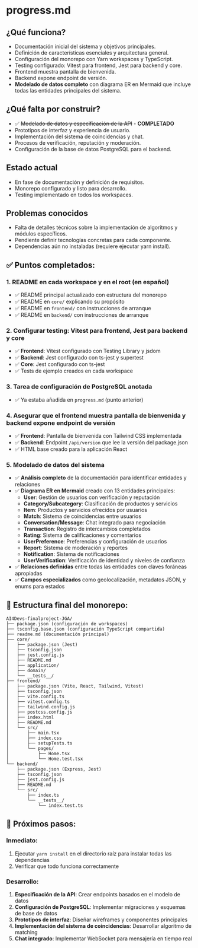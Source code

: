 # progress.md

## ¿Qué funciona?

- Documentación inicial del sistema y objetivos principales.
- Definición de características esenciales y arquitectura general.
- Configuración del monorepo con Yarn workspaces y TypeScript.
- Testing configurado: Vitest para frontend, Jest para backend y core.
- Frontend muestra pantalla de bienvenida.
- Backend expone endpoint de versión.
- **Modelado de datos completo** con diagrama ER en Mermaid que incluye todas las entidades principales del sistema.

## ¿Qué falta por construir?

- ✅ ~~Modelado de datos y especificación de la API~~ - **COMPLETADO**
- Prototipos de interfaz y experiencia de usuario.
- Implementación del sistema de coincidencias y chat.
- Procesos de verificación, reputación y moderación.
- Configuración de la base de datos PostgreSQL para el backend.

## Estado actual

- En fase de documentación y definición de requisitos.
- Monorepo configurado y listo para desarrollo.
- Testing implementado en todos los workspaces.

## Problemas conocidos

- Falta de detalles técnicos sobre la implementación de algoritmos y módulos específicos.
- Pendiente definir tecnologías concretas para cada componente.
- Dependencias aún no instaladas (requiere ejecutar yarn install).

## ✅ Puntos completados:

### 1. **README en cada workspace y en el root (en español)**

- ✅ README principal actualizado con estructura del monorepo
- ✅ README en `core/` explicando su propósito
- ✅ README en `frontend/` con instrucciones de arranque
- ✅ README en `backend/` con instrucciones de arranque

### 2. **Configurar testing: Vitest para frontend, Jest para backend y core**

- ✅ **Frontend**: Vitest configurado con Testing Library y jsdom
- ✅ **Backend**: Jest configurado con ts-jest y supertest
- ✅ **Core**: Jest configurado con ts-jest
- ✅ Tests de ejemplo creados en cada workspace

### 3. **Tarea de configuración de PostgreSQL anotada**

- ✅ Ya estaba añadida en `progress.md` (punto anterior)

### 4. **Asegurar que el frontend muestra pantalla de bienvenida y backend expone endpoint de versión**

- ✅ **Frontend**: Pantalla de bienvenida con Tailwind CSS implementada
- ✅ **Backend**: Endpoint `/api/version` que lee la versión del package.json
- ✅ HTML base creado para la aplicación React

### 5. **Modelado de datos del sistema**

- ✅ **Análisis completo** de la documentación para identificar entidades y relaciones
- ✅ **Diagrama ER en Mermaid** creado con 13 entidades principales:
  - **User**: Gestión de usuarios con verificación y reputación
  - **Category/Subcategory**: Clasificación de productos y servicios
  - **Item**: Productos y servicios ofrecidos por usuarios
  - **Match**: Sistema de coincidencias entre usuarios
  - **Conversation/Message**: Chat integrado para negociación
  - **Transaction**: Registro de intercambios completados
  - **Rating**: Sistema de calificaciones y comentarios
  - **UserPreference**: Preferencias y configuración de usuarios
  - **Report**: Sistema de moderación y reportes
  - **Notification**: Sistema de notificaciones
  - **UserVerification**: Verificación de identidad y niveles de confianza
- ✅ **Relaciones definidas** entre todas las entidades con claves foráneas apropiadas
- ✅ **Campos especializados** como geolocalización, metadatos JSON, y enums para estados

## 📁 Estructura final del monorepo:

```
AI4Devs-finalproject-JGA/
├── package.json (configuración de workspaces)
├── tsconfig.base.json (configuración TypeScript compartida)
├── readme.md (documentación principal)
├── core/
│   ├── package.json (Jest)
│   ├── tsconfig.json
│   ├── jest.config.js
│   ├── README.md
│   ├── application/
│   ├── domain/
│   └── __tests__/
├── frontend/
│   ├── package.json (Vite, React, Tailwind, Vitest)
│   ├── tsconfig.json
│   ├── vite.config.ts
│   ├── vitest.config.ts
│   ├── tailwind.config.js
│   ├── postcss.config.js
│   ├── index.html
│   ├── README.md
│   └── src/
│       ├── main.tsx
│       ├── index.css
│       ├── setupTests.ts
│       └── pages/
│           ├── Home.tsx
│           └── Home.test.tsx
└── backend/
    ├── package.json (Express, Jest)
    ├── tsconfig.json
    ├── jest.config.js
    ├── README.md
    └── src/
        ├── index.ts
        └── __tests__/
            └── index.test.ts
```

## 🚀 Próximos pasos:

### Inmediato:

1. Ejecutar `yarn install` en el directorio raíz para instalar todas las dependencias
2. Verificar que todo funciona correctamente

### Desarrollo:

1. **Especificación de la API**: Crear endpoints basados en el modelo de datos
2. **Configuración de PostgreSQL**: Implementar migraciones y esquemas de base de datos
3. **Prototipos de interfaz**: Diseñar wireframes y componentes principales
4. **Implementación del sistema de coincidencias**: Desarrollar algoritmo de matching
5. **Chat integrado**: Implementar WebSocket para mensajería en tiempo real
